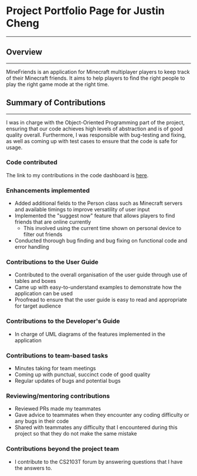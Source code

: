 # Project Portfolio Page for Justin Cheng

---
## Overview

---
MineFriends is an application for Minecraft multiplayer players to keep track of their Minecraft friends. It aims to help players to find the right people to play the right game mode at the right time.

## Summary of Contributions

---
I was in charge with the Object-Oriented Programming part of the project, ensuring that our code achieves high levels of abstraction and is of good quality overall. Furthermore,
I was responsible with bug-testing and fixing, as well as coming up with test cases to ensure that the code is safe for usage.

### Code contributed

The link to my contributions in the code dashboard is [here](https://nus-cs2103-ay2223s1.github.io/tp-dashboard/?search=chustinjeng&breakdown=true).

### Enhancements implemented

- Added additional fields to the Person class such as Minecraft servers and available timings to improve versatility of user input
- Implemented the "suggest now" feature that allows players to find friends that are online currently
  - This involved using the current time shown on personal device to filter out friends
- Conducted thorough bug finding and bug fixing on functional code and error handling

### Contributions to the User Guide

- Contributed to the overall organisation of the user guide through use of tables and boxes
- Came up with easy-to-understand examples to demonstrate how the application can be used
- Proofread to ensure that the user guide is easy to read and appropriate for target audience

### Contributions to the Developer's Guide

- In charge of UML diagrams of the features implemented in the application


### Contributions to team-based tasks

- Minutes taking for team meetings
- Coming up with punctual, succinct code of good quality
- Regular updates of bugs and potential bugs

### Reviewing/mentoring contributions

- Reviewed PRs made my teammates
- Gave advice to teammates when they encounter any coding difficulty or any bugs in their code
- Shared with teammates any difficulty that I encountered during this project so that they do not make the same mistake

### Contributions beyond the project team
- I contribute to the CS2103T forum by answering questions that I have the answers to.
